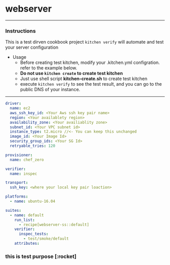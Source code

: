 # webserver
---
### Instructions 
This is a test dirven cookbook project 
`kitchen verify` will automate and test your server configuration
- Usage 
  - Before creating test kitchen, modify your .kitchen.yml configration. refer to the example below.
  - **Do not use `kitchen create` to create test kitchen**
  - Just use shell script **kitchen-create.sh** to create test kitchen
  - execute `kitchen verify` to see the test result, and you can go to the public DNS of your instance.
---
```.kitchen.yml example
driver:
  name: ec2
  aws_ssh_key_id: <Your Aws ssh key pair name>
  region: <Your availablety region>
  availability_zone: <Your availiablity zone>
  subnet_id: <Your VPC subnet id>
  instance_type: t2.micro //<- You can keep this unchanged
  image_id: <Your Image Id>
  security_group_ids: <Your SG Id>
  retryable_tries: 120

provisioner:
  name: chef_zero

verifier:
  name: inspec

transport:
  ssh_key: <where your local key pair loaction>

platforms:
  - name: ubuntu-16.04

suites:
  - name: default
    run_list:
      - recipe[webserver-ss::default]
    verifier:
      inspec_tests:
        - test/smoke/default
    attributes:
```
### this is test purpose [:rocket]

